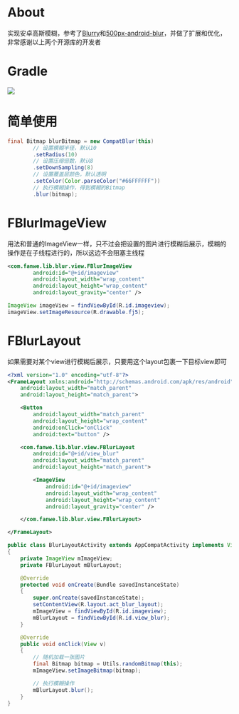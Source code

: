 # About
实现安卓高斯模糊，参考了[Blurry](https://github.com/wasabeef/Blurry)和[500px-android-blur](https://github.com/500px/500px-android-blur)，并做了扩展和优化，非常感谢以上两个开源库的开发者

# Gradle
[![](https://jitpack.io/v/zj565061763/blur.svg)](https://jitpack.io/#zj565061763/blur)

# 简单使用
```java
final Bitmap blurBitmap = new CompatBlur(this)
        // 设置模糊半径，默认10
        .setRadius(10)
        // 设置压缩倍数，默认8
        .setDownSampling(8)
        // 设置覆盖层颜色，默认透明
        .setColor(Color.parseColor("#66FFFFFF"))
        // 执行模糊操作，得到模糊的Bitmap
        .blur(bitmap);
```

# FBlurImageView
用法和普通的ImageView一样，只不过会把设置的图片进行模糊后展示，模糊的操作是在子线程进行的，所以这边不会阻塞主线程
```xml
<com.fanwe.lib.blur.view.FBlurImageView
        android:id="@+id/imageview"
        android:layout_width="wrap_content"
        android:layout_height="wrap_content"
        android:layout_gravity="center" />
```
```java
ImageView imageView = findViewById(R.id.imageview);
imageView.setImageResource(R.drawable.fj5);
```

# FBlurLayout
如果需要对某个view进行模糊后展示，只要用这个layout包裹一下目标view即可
```xml
<?xml version="1.0" encoding="utf-8"?>
<FrameLayout xmlns:android="http://schemas.android.com/apk/res/android"
    android:layout_width="match_parent"
    android:layout_height="match_parent">

    <Button
        android:layout_width="match_parent"
        android:layout_height="wrap_content"
        android:onClick="onClick"
        android:text="button" />

    <com.fanwe.lib.blur.view.FBlurLayout
        android:id="@+id/view_blur"
        android:layout_width="match_parent"
        android:layout_height="match_parent">

        <ImageView
            android:id="@+id/imageview"
            android:layout_width="wrap_content"
            android:layout_height="wrap_content"
            android:layout_gravity="center" />

    </com.fanwe.lib.blur.view.FBlurLayout>

</FrameLayout>
```
```java
public class BlurLayoutActivity extends AppCompatActivity implements View.OnClickListener
{
    private ImageView mImageView;
    private FBlurLayout mBlurLayout;

    @Override
    protected void onCreate(Bundle savedInstanceState)
    {
        super.onCreate(savedInstanceState);
        setContentView(R.layout.act_blur_layout);
        mImageView = findViewById(R.id.imageview);
        mBlurLayout = findViewById(R.id.view_blur);
    }

    @Override
    public void onClick(View v)
    {
        // 随机加载一张图片
        final Bitmap bitmap = Utils.randomBitmap(this);
        mImageView.setImageBitmap(bitmap);

        // 执行模糊操作
        mBlurLayout.blur();
    }
}
```
